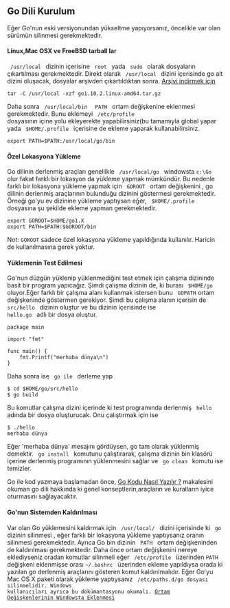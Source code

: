 ## Go Dili Kurulum
Eğer Go'nun eski versiyonundan yükseltme yapıyorsanız, öncelikle var olan sürümün silinmesi gerekmektedir.

#### Linux,Mac OSX  ve FreeBSD tarball lar
<code> /usr/local </code> dizinin içerisine <code> root </code> yada <code> sudo </code> olarak dosyaların çıkartılması gerekmektedir. Direkt olarak <code> /usr/local </code> dizini içerisinde go alt dizini oluşacak, dosyalar arşivden çıkartıldıktan sonra. [Arşivi indirmek için](https://golang.org/dl/)
```
tar -C /usr/local -xzf go1.10.2.linux-amd64.tar.gz
```
Daha sonra <code> /usr/local/bin </code> <code> PATH </code> ortam değişkenine eklenmesi gerekmektedir. Bunu eklemeyi <code> /etc/profile </code> dosyasının içine yolu ekleyerekte yapabilirsiniz(bu tamamıyla global yapar yada <code> $HOME/.profile </code> içerisine de ekleme yaparak kullanabilirsiniz.

```
export PATH=$PATH:/usr/local/go/bin
```  

#### Özel Lokasyona Yükleme
Go dilinin derlenmiş araçları genellikle <code> /usr/local/go </code> windowsta <code>c:\Go</code> olur fakat farklı bir lokasyon da yükleme yapmak mümkündür.  Bu nedenle farklı bir lokasyona yükleme yapmak için <code> GOROOT </code> ortam değişkenini , go dilinin derlenmiş araçlarının bulunduğu dizinini göstermesi gerekmektedir.
Örneği go'yu ev dizinine yükleme yaptıysan eğer, <code> $HOME/.profile </code>  dosyasına şu şekilde ekleme yapman gerekmektedir.
```
export GOROOT=$HOME/go1.X
export PATH=$PATH:$GOROOT/bin
```
Not: <code>GOROOT</code> sadece özel lokasyona yükleme yapıldığında kullanılır. Haricin de kullanılmasına gerek yoktur.

#### Yüklemenin Test Edilmesi
Go'nun düzgün yüklenip yüklenmediğini test etmek için çalışma dizininde basit bir program yapıcağız.
Şimdi çalışma dizinin de, ki burası <code> $HOME/go </code> oluyor.Eğer farklı bir çalışma alanı kullanmak istersen bunu <code> GOPATH</code> ortam değişkeninde göstermen gerekiyor.
Şimdi bu çalışma alanın içerisin de <code> src/hello </code>  dizinin oluştur ve bu dizinin içerisinde ise <code> hello.go </code> adlı bir dosya oluştur.

```
package main

import "fmt"

func main() {
    fmt.Printf("merhaba dünya\n")
}
```
Daha sonra ise <code> go ile </code> derleme yap
```
$ cd $HOME/go/src/hello
$ go build
```
Bu komutlar çalışma dizini içerinde ki test programında derlenmiş <code> hello </code> adında bir dosya oluşturucak. Onu çalıştırmak için ise
```
$ ./hello
merhaba dünya
```
Eğer 'merhaba dünya' mesajını gördüysen, go tam olarak yüklenmiş demektir. <code> go install </code> komutunu çalıştırarak, çalışma dizinin bin klasörü içerine derlenmiş programının yüklenmesini sağlar ve <code> go clean </code> komutu ise temizler.

Go ile kod yazmaya başlamadan önce, [Go Kodu Nasıl Yazılır ?](./Go_kodu_nasil_yazilir.md) makalesini okuman go dili hakkında ki genel konseptlerin,araçların ve kuralların iyice oturmasını sağlayacaktır.

#### Go'nun Sistemden Kaldırılması
Var olan Go yüklemesini kaldırmak için <code> /usr/local/ </code> dizini içerisinde ki <code> go </code> dizinin silinmesi , eğer farklı bir lokasyona yükleme yaptıysanız oranın silinmesi gerekmektedir. Ayrıca Go bin dizinin <code> PATH </code> ortam değişkeninden de kaldırılması gerekmektedir. Daha önce ortam değişkenini nereye eklediyseniz oradan komutlar silinmeli eğer <code> /etc/profile </code> üzerinden <code>PATH</code> değişkeni eklenmişse orası <code>~/.bashrc </code> üzerinden ekleme yapıldıysa orada ki yazılan go derlenmiş araçlarını gösteren komut kaldırılmalıdır. Eğer Go'yu Mac OS X  paketi olarak yükleme yaptıysanız <code> /etc/paths.d/go dosyası silinmelidir. Windows kullanıcıları ayrıca bu dökümantasyonu okumalı.
[Ortam Değişkenlerinin Windowsta Eklenmesi](https://github.com/golang/go/wiki/SettingGOPATH)
